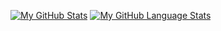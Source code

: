 [![My GitHub Stats](https://github-readme-stats.vercel.app/api/?username=rafacovez&count_private=true&theme=tokyonight&showicons=true)]()
[![My GitHub Language Stats](https://github-readme-stats.vercel.app/api/top-langs/?username=rafacovez&langs_count=5&theme=tokyonight)]()
